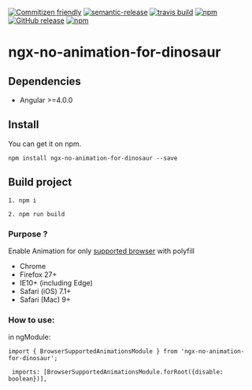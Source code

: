 [![Commitizen friendly](https://img.shields.io/badge/commitizen-friendly-brightgreen.svg?style=flat-square)](http://commitizen.github.io/cz-cli/)
[![semantic-release](https://img.shields.io/badge/%20%20%F0%9F%93%A6%F0%9F%9A%80-semantic--release-e10079.svg?style=flat-square)](https://github.com/semantic-release/semantic-release)
[![travis build](https://img.shields.io/travis/maxisam/ngx-no-animation-for-dinosaur.svg?style=flat-square)](https://travis-ci.org/maxisam/ngx-no-animation-for-dinosaur)
[![npm](https://img.shields.io/npm/dt/ngx-no-animation-for-dinosaur.svg?style=flat-square)](https://www.npmjs.com/package/ngx-no-animation-for-dinosaur)
[![GitHub release](https://img.shields.io/github/release/maxisam/ngx-no-animation-for-dinosaur.svg?style=flat-square)](https://github.com/maxisam/ngx-no-animation-for-dinosaur/releases)
[![npm](https://img.shields.io/npm/l/ngx-no-animation-for-dinosaur.svg?style=flat-square)]()

# ngx-no-animation-for-dinosaur


## Dependencies

+ Angular >=4.0.0

## Install

You can get it on npm.

```
npm install ngx-no-animation-for-dinosaur --save
```

## Build project

```
1. npm i

2. npm run build
```

### Purpose ?

Enable Animation for only [supported browser](https://github.com/web-animations/web-animations-js/blob/dev/docs/support.md#browser-support) with polyfill

* Chrome
* Firefox 27+
* IE10+ (including Edge)
* Safari (iOS) 7.1+
* Safari (Mac) 9+

### How to use:

in ngModule:
```
import { BrowserSupportedAnimationsModule } from 'ngx-no-animation-for-dinosaur';

```

```
 imports: [BrowserSupportedAnimationsModule.forRoot({disable: boolean})],
```


